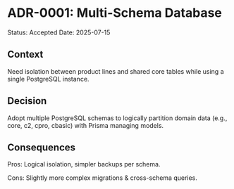 # ADR-0001: Multi-Schema Database

Status: Accepted
Date: 2025-07-15

## Context
Need isolation between product lines and shared core tables while using a single PostgreSQL instance.

## Decision
Adopt multiple PostgreSQL schemas to logically partition domain data (e.g., core, c2, cpro, cbasic) with Prisma managing models.

## Consequences
Pros: Logical isolation, simpler backups per schema.

Cons: Slightly more complex migrations & cross-schema queries.
